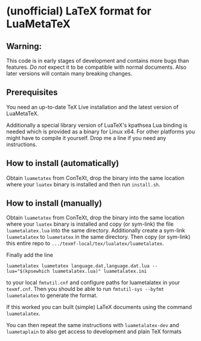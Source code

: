 # (unofficial) LaTeX format for LuaMetaTeX

## Warning:
This code is in early stages of development and contains more bugs than features. _Do not_ expect it to be compatible with normal documents. Also later versions will contain many breaking changes.

## Prerequisites
You need an up-to-date TeX Live installation and the latest version of LuaMetaTeX.

Additionally a special library version of LuaTeX's kpathsea Lua binding is needed which is provided as a binary for Linux x64. For other platforms you might have to compile it yourself. Drop me a line if you need any instructions.

## How to install (automatically)
Obtain `luametatex` from ConTeXt, drop the binary into the same location where your `luatex` binary is installed and then run `install.sh`.

## How to install (manually)
Obtain `luametatex` from ConTeXt, drop the binary into the same location where your `luatex` binary is installed and copy (or sym-link) the file `luametalatex.lua` into the same directory. Additionally create a sym-link `luametalatex` to `luametatex` in the same directory. Then copy (or sym-link) this entire repo to `.../texmf-local/tex/lualatex/luametalatex`. 

Finally add the line
```
luametalatex luametatex language.dat,language.dat.lua --lua="$(kpsewhich luametalatex.lua)" luametalatex.ini
```
to your local `fmtutil.cnf` and configure paths for luametalatex in your `texmf.cnf`. Then you should be able to run `fmtutil-sys --byfmt luametalatex` to generate the format.

If this worked you can built (simple) LaTeX documents using the command `luametalatex`.

You can then repeat the same instructions with `luametalatex-dev` and `luametaplain` to also get access to development and plain TeX formats
